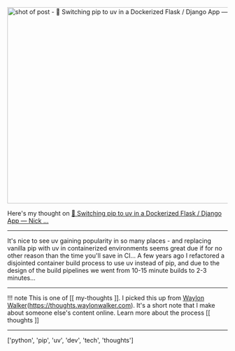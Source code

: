 
<a href="https://nickjanetakis.com/blog/switching-pip-to-uv-in-a-dockerized-flask-or-django-app">
    <img
        src="https://shots.wayl.one/shot/?url=https://nickjanetakis.com/blog/switching-pip-to-uv-in-a-dockerized-flask-or-django-app&height=450&width=800&scaled_width=800&scaled_height=450&selectors=""
        alt="shot of post - 💭 Switching pip to uv in a Dockerized Flask / Django App — Nick ..."
        height=450
        width=800
    >
</a>

Here's my thought on <a href="https://nickjanetakis.com/blog/switching-pip-to-uv-in-a-dockerized-flask-or-django-app">💭 Switching pip to uv in a Dockerized Flask / Django App — Nick ...</a>

---

It's nice to see uv gaining popularity in so many places - and replacing vanilla pip with uv in containerized environments seems great due if for no other reason than the time you'll save in CI... A few years ago I refactored a disjointed container build process to use uv instead of pip, and due to the design of the build pipelines we went from 10-15 minute builds to 2-3 minutes... 

---

!!! note
     This is one of [[ my-thoughts ]]. I picked this up from [Waylon Walker](https://waylonwalker.com)(https://thoughts.waylonwalker.com). It's a short note that I make about someone else's
     content online.  Learn more about the process [[ thoughts ]]


---

['python', 'pip', 'uv', 'dev', 'tech', 'thoughts']
        